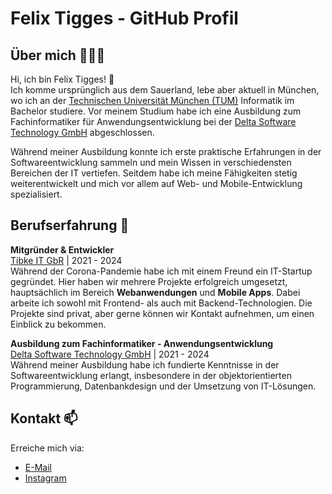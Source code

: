 # Felix Tigges - GitHub Profil

## Über mich 👨🏻‍💻
Hi, ich bin Felix Tigges! 👋  
Ich komme ursprünglich aus dem Sauerland, lebe aber aktuell in München, wo ich an der [Technischen Universität München (TUM)](https://www.tum.de) Informatik im Bachelor studiere. Vor meinem Studium habe ich eine Ausbildung zum Fachinformatiker für Anwendungsentwicklung bei der [Delta Software Technology GmbH](https://delta-software.com/) abgeschlossen.

Während meiner Ausbildung konnte ich erste praktische Erfahrungen in der Softwareentwicklung sammeln und mein Wissen in verschiedensten Bereichen der IT vertiefen. Seitdem habe ich meine Fähigkeiten stetig weiterentwickelt und mich vor allem auf Web- und Mobile-Entwicklung spezialisiert.

## Berufserfahrung 💼
**Mitgründer & Entwickler**  
[Tibke IT GbR](https://tibke-it.de) | 2021 - 2024  
Während der Corona-Pandemie habe ich mit einem Freund ein IT-Startup gegründet. Hier haben wir mehrere Projekte erfolgreich umgesetzt, hauptsächlich im Bereich **Webanwendungen** und **Mobile Apps**. Dabei arbeite ich sowohl mit Frontend- als auch mit Backend-Technologien. Die Projekte sind privat, aber gerne können wir Kontakt aufnehmen, um einen Einblick zu bekommen.

**Ausbildung zum Fachinformatiker - Anwendungsentwicklung**  
[Delta Software Technology GmbH](https://delta-software.com/) | 2021 - 2024  
Während meiner Ausbildung habe ich fundierte Kenntnisse in der Softwareentwicklung erlangt, insbesondere in der objektorientierten Programmierung, Datenbankdesign und der Umsetzung von IT-Lösungen.

## Kontakt 📫
Erreiche mich via:  
- [E-Mail](mailto:felix.tigges@tibke-it.de)  
- [Instagram](https://www.instagram.com/felix.tigges)
